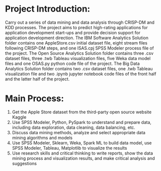 # Project Introduction:
Carry out a series of data mining and data analysis through CRISP-DM and KDD processes. The project aims to predict high-rating applications for application development start-ups and provide decision support for application development direction. The IBM Software Analytics Solution folder contains one AppleStore.csv initial dataset file, eight stream files following CRISP-DM steps, and one ISAS.cpj SPSS Modeler process file of the project. The Open Source Analytics Solution folder contains three .csv dataset files, three .twb Tableau visualization files, five Weka data model files and one OSAS.py python code file of the project. The Big Data Analytics Solution folder contains two .csv dataset files, one .twb Tableau visualization file and two .ipynb jupyter notebook code files of the front half and the latter half of the project.

# Main Process:
1. Get the Apple Store dataset from the third-party open source website Kaggle
2. Use SPSS Modeler, Python, PySpark to understand and prepare data, including data exploration, data cleaning, data balancing, etc.
3. Discuss data mining methods, analyze and select appropriate data mining algorithms and models
4. Use SPSS Modeler, Sklearn, Weka, Spark ML to build data model, use SPSS Modeler, Tableau, Matplotlib to visualize the results
5. Use research skills and critical thinking to write reports, show the data mining process and visualization results, and make critical analysis and suggestions
